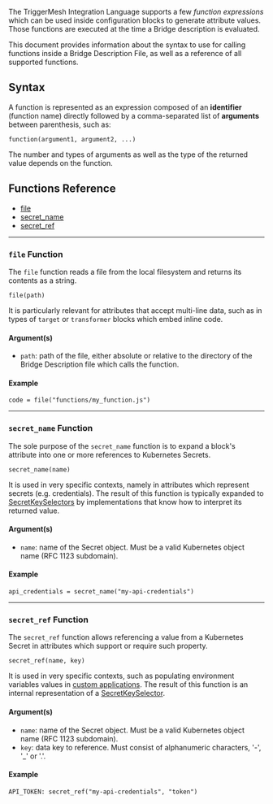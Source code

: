 The TriggerMesh Integration Language supports a few _function expressions_ which can be used inside configuration blocks to generate attribute values. Those functions are executed at the time a Bridge description is evaluated.

This document provides information about the syntax to use for calling functions inside a Bridge Description File, as well as a reference of all supported functions. 

## Syntax

A function is represented as an expression composed of an **identifier** (function name) directly followed by a comma-separated list of **arguments** between parenthesis, such as:

```hcl
function(argument1, argument2, ...)
```

The number and types of arguments as well as the type of the returned value depends on the function.

## Functions Reference

<!-- Please click "Preview" and ensure hyperlinks are working before clicking "Save page". -->

- [file](#file-function)
- [secret_name](#secret_name-function)
- [secret_ref](#secret_ref-function)

---

### `file` Function

The `file` function reads a file from the local filesystem and returns its contents as a string.

```hcl
file(path)
```

It is particularly relevant for attributes that accept multi-line data, such as in types of `target` or `transformer` blocks which embed inline code.

#### Argument(s)

- `path`: path of the file, either absolute or relative to the directory of the Bridge Description file which calls the function.

#### Example

```hcl
code = file("functions/my_function.js")
```

---

### `secret_name` Function

The sole purpose of the `secret_name` function is to expand a block's attribute into one or more references to Kubernetes Secrets.

```hcl
secret_name(name)
```

It is used in very specific contexts, namely in attributes which represent secrets (e.g. credentials). The result of this function is typically expanded to [SecretKeySelectors](https://pkg.go.dev/k8s.io/api/core/v1#SecretKeySelector) by implementations that know how to interpret its returned value.

#### Argument(s)

- `name`: name of the Secret object. Must be a valid Kubernetes object name (RFC 1123 subdomain).

#### Example

```hcl
api_credentials = secret_name("my-api-credentials")
```

---

### `secret_ref` Function

The `secret_ref` function allows referencing a value from a Kubernetes Secret in attributes which support or require such property.

```hcl
secret_ref(name, key)
```

It is used in very specific contexts, such as populating environment variables values in [custom applications](Targets#container). The result of this function is an internal representation of a [SecretKeySelector](https://pkg.go.dev/k8s.io/api/core/v1#SecretKeySelector).

#### Argument(s)

- `name`: name of the Secret object. Must be a valid Kubernetes object name (RFC 1123 subdomain).
- `key`: data key to reference. Must consist of alphanumeric characters, '-', '\_' or '.'.

#### Example

```hcl
API_TOKEN: secret_ref("my-api-credentials", "token")
```
